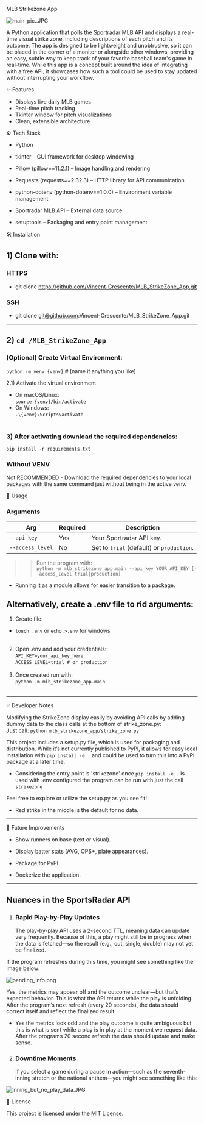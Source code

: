 MLB Strikezone App

![main_pic..JPG](images%2Fmain_pic..JPG)

A Python application that polls the Sportradar MLB API and displays a real-time visual strike zone, including descriptions of each pitch and its outcome. The app is designed to be lightweight and unobtrusive, so it can be placed in the corner of a monitor or alongside other windows, providing an easy, subtle way to keep track of your favorite baseball team's game in real-time. While this app is a concept built around the idea of integrating with a free API, it showcases how such a tool could be used to stay updated without interrupting your workflow.<br>

✨ Features
- Displays live daily MLB games
- Real-time pitch tracking
- Tkinter window for pitch visualizations
- Clean, extensible architecture

⚙️ Tech Stack
- Python

- tkinter – GUI framework for desktop windowing

- Pillow (pillow==11.2.1) – Image handling and rendering

- Requests (requests==2.32.3) – HTTP library for API communication

- python-dotenv (python-dotenv==1.0.0) – Environment variable management

- Sportradar MLB API – External data source

- setuptools – Packaging and entry point management


🛠️ Installation
## 1) Clone with:
### HTTPS
- git clone https://github.com/Vincent-Crescente/MLB_StrikeZone_App.git

### SSH
- git clone git@github.com:Vincent-Crescente/MLB_StrikeZone_App.git

***

## 2) `cd /MLB_StrikeZone_App` <br>

### (Optional) Create Virtual Environment:
`python -m venv {venv}` # (name it anything you like)

2.1) Activate the virtual environment <br>
- On macOS/Linux: <br>
`source {venv}/bin/activate` <br>
- On Windows: <br>
`.\{venv}\Scripts\activate` <br><br>

### 3) After activating download the required dependencies: <br>
`pip install -r requirements.txt`

### Without VENV 
Not RECOMMENDED - Download the required dependencies to your local packages with the
same command just without being in the active venv. <br>

🚀 Usage <br>

### Arguments

| Arg              | Required | Description                                      |
|------------------|----------|--------------------------------------------------|
| `--api_key`      | Yes      | Your Sportradar API key.                         |
| `--access_level` | No       | Set to `trial` (default) or `production`.        |

>> Run the program with: <br>
>> `python -m mlb_strikezone_app.main --api_key YOUR_API_KEY [--access_level trial|production]`
* Running it as a module allows for easier transition to a package.

## Alternatively, create a .env file to rid arguments:

1) Create file:
- `touch .env` or
`echo.>.env` for windows <br><br>
2) Open .env and add your credentials:: <br>
`API_KEY=your_api_key_here` <br>
`ACCESS_LEVEL=trial # or production` <br><br>
3) Once created run with: <br>
`python -m mlb_strikezone_app.main` <br><br>
***

💡 Developer Notes <br>

Modifying the StrikeZone display easily by avoiding API calls by adding dummy data to the
class calls at the bottom of strike_zone.py:<br>
Just call: `python mlb_strikezone_app/strike_zone.py` <br>

This project includes a setup.py file, 
which is used for packaging and distribution. 
While it’s not currently published to PyPI, 
it allows for easy local installation with `pip install -e .` and could be used to turn this into a PyPI package at a later time.

* Considering the entry point is 'strikezone' once `pip install -e .` is used with .env configured the program can be run with just the call `strikezone`

Feel free to explore or utilize the setup.py as you see fit!

* Red strike in the middle is the default for no data.

***

🧠 Future Improvements
- Show runners on base (text or visual).

- Display batter stats (AVG, OPS+, plate appearances).

- Package for PyPI.

- Dockerize the application.
***

## Nuances in the SportsRadar API

1) ### Rapid Play-by-Play Updates
   The play-by-play API uses a 2-second TTL, meaning data can update very frequently. Because of this, a play might still be in progress when the data is fetched—so the result (e.g., out, single, double) may not yet be finalized.

If the program refreshes during this time, you might see something like the image below:

![pending_info.png](images%2Fpending_info.png)

Yes, the metrics may appear off and the outcome unclear—but that’s expected behavior. This is what the API returns while the play is unfolding. After the program’s next refresh (every 20 seconds), the data should correct itself and reflect the finalized result.

* Yes the metrics look odd and the play outcome is quite ambiguous but this is what is sent
while a play is in play at the moment we request data. After the programs 20 second refresh the
data should update and make sense.

2) ### Downtime Moments
   If you select a game during a pause in action—such as the seventh-inning stretch or the national anthem—you might see something like this:

![inning_but_no_play_data.JPG](images%2Finning_but_no_play_data.JPG)

📝 License

This project is licensed under the [MIT License](LICENSE).